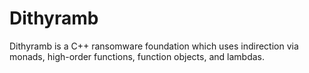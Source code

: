 # Dithyramb
Dithyramb is a C++ ransomware foundation which uses indirection via monads, high-order functions, function objects, and lambdas.
